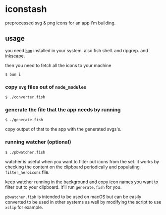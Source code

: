 # iconstash

preprocessed svg & png icons for an app i'm building.

## usage

you need [`bun`](https://bun.sh) installed in your system. also fish shell. and
ripgrep. and inkscape.

then you need to fetch all the icons to your machine

```
$ bun i
```

### copy `svg` files out of `node_modules`

```
$ ./converter.fish
```

### generate the file that the app needs by running

```
$ ./generate.fish
```

copy output of that to the app with the generated svgs's.

### running watcher (optional)

```
$ ./pbwatcher.fish
```

watcher is useful when you want to filter out icons from the set. it works by
checking the content on the clipboard periodically and populating
`filter_heroicons` file.

keep watcher running in the background and copy icon names you want to filter
out to your clipboard. it'll run `generate.fish` for you.

`pbwatcher.fish` is intended to be used on macOS but can be easily converted
to be used in other systems as well by modifying the script to use `xclip`
for example.
